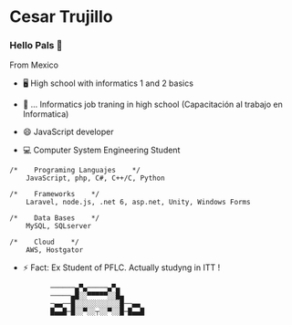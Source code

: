 # Cesar Trujillo

### Hello Pals 👋

From Mexico 

- 🖥 High school with informatics 1 and 2 basics

- 📲 ... Informatics job traning in high school (Capacitación al trabajo en Informatica)

- 😄 JavaScript developer

- 💻 Computer System Engineering Student

```
/*    Programing Languajes    */
    JavaScript, php, C#, C++/C, Python
    
/*    Frameworks    */
    Laravel, node.js, .net 6, asp.net, Unity, Windows Forms
    
/*    Data Bases    */
    MySQL, SQLserver
    
/*    Cloud    */
    AWS, Hostgator
```

- ⚡ Fact: Ex Student of PFLC. Actually studyng in ITT !

```
          ──────▄▀▄─────▄▀▄
          ─────▄█░░▀▀▀▀▀░░█▄
          ─▄▄──█░░░░░░░░░░░█──▄▄
          █▄▄█─█░░▀░░┬░░▀░░█─█▄▄█
```
